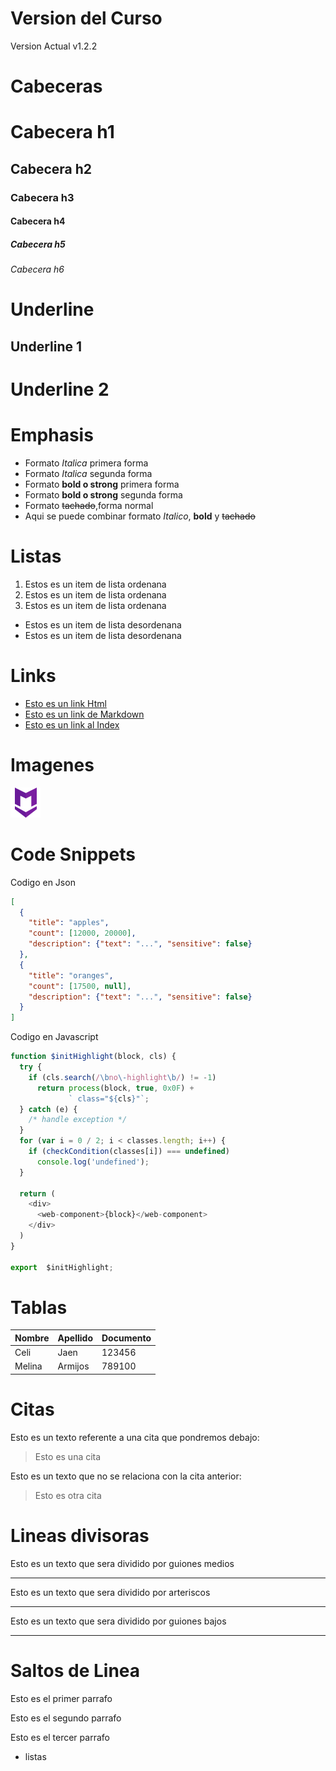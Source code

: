 # Version del Curso
Version Actual v1.2.2

# Cabeceras

# Cabecera h1
## Cabecera h2
### Cabecera h3
#### Cabecera h4
##### Cabecera h5
###### Cabecera h6

# Underline
Underline 1
-----------
Underline 2
===========

# Emphasis
- Formato *Italica* primera forma
- Formato _Italica_ segunda forma
- Formato **bold o strong** primera forma
- Formato __bold o strong__ segunda forma
- Formato ~~tachado~~,forma normal
- Aqui se puede combinar formato *Italico*, **bold** y ~~tachado~~

# Listas
1. Estos es un item de lista ordenana
2. Estos es un item de lista ordenana
3. Estos es un item de lista ordenana
- Estos es un item de lista desordenana
- Estos es un item de lista desordenana

# Links
- <a href="http://www.google.com">Esto es un link Html</a>
- [Esto es un link de Markdown](http://www.google.com)
- [Esto es un link al Index](index.html)

# Imagenes
![Esta es una imagen](https://raw.githubusercontent.com/adam-p/markdown-here/master/src/common/images/icon48.png)

# Code Snippets
Codigo en Json
```JSON
[
  {
    "title": "apples",
    "count": [12000, 20000],
    "description": {"text": "...", "sensitive": false}
  },
  {
    "title": "oranges",
    "count": [17500, null],
    "description": {"text": "...", "sensitive": false}
  }
]

```
Codigo en Javascript
```JAVASCRIPT
function $initHighlight(block, cls) {
  try {
    if (cls.search(/\bno\-highlight\b/) != -1)
      return process(block, true, 0x0F) +
             ` class="${cls}"`;
  } catch (e) {
    /* handle exception */
  }
  for (var i = 0 / 2; i < classes.length; i++) {
    if (checkCondition(classes[i]) === undefined)
      console.log('undefined');
  }

  return (
    <div>
      <web-component>{block}</web-component>
    </div>
  )
}

export  $initHighlight;
```
# Tablas
| Nombre | Apellido | Documento |
|--------|----------| ----------| 
| Celi   | Jaen     | 123456    |
| Melina | Armijos  | 789100    |

# Citas
Esto es un texto referente a una cita que pondremos debajo:
> Esto es una cita

Esto es un texto que no se relaciona con la cita anterior:
>Esto es otra cita

# Lineas divisoras
Esto es un texto que sera dividido por guiones medios

---

Esto es un texto que sera dividido por arteriscos

***

Esto es un texto que sera dividido por guiones bajos
___

# Saltos de Linea
Esto es el primer parrafo

Esto es el segundo parrafo

Esto es el tercer parrafo
- listas